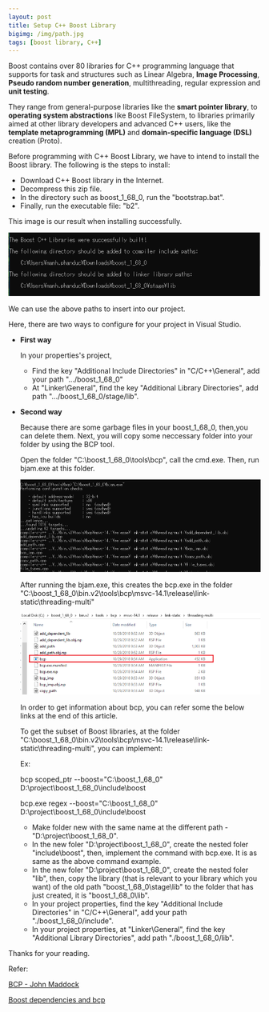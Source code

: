 ```yaml
---
layout: post
title: Setup C++ Boost Library
bigimg: /img/path.jpg
tags: [boost library, C++]
---
```


Boost contains over 80 libraries for C++ programming language that supports for task and structures such as Linear Algebra, **Image Processing**, **Pseudo random number generation**, multithreading, regular expression and **unit testing**. 

They range from general-purpose libraries like the **smart pointer library**, to **operating system abstractions** like Boost FileSystem, to libraries primarily aimed at other library developers and advanced C++ users, like the **template metaprogramming (MPL)** and **domain-specific language (DSL)** creation (Proto).

Before programming with C++ Boost Library, we have to intend to install the Boost library. The following is the steps to install: 

- Download C++ Boost library in the Internet. 
- Decompress this zip file. 
- In the directory such as boost_1_68_0, run the "bootstrap.bat".
- Finally, run the executable file: "b2".

This image is our result when installing successfully. 

![successfully setup boost library](/img/result_setup_boost_lib.png)

We can use the above paths to insert into our project. 

Here, there are two ways to configure for your project in Visual Studio. 

- **First way**
  
  In your properties's project,
    - Find the key "Additional Include Directories" in "C/C++\General", add your path ".../boost_1_68_0"
    - At "Linker\General", find the key "Additional Library Directories", add path ".../boost_1_68_0/stage/lib".

- **Second way**
  
  Because there are some garbage files in your boost_1_68_0, then,you can delete them. Next, you will copy some neccessary folder into your folder by using the BCP tool.

  Open the folder "C:\boost_1_68_0\tools\bcp", call the cmd.exe. Then, run bjam.exe at this folder.

  ![Use bjam.exe](/img/use-bcp-tool.png)

  After running the bjam.exe, this creates the bcp.exe in the folder "C:\boost_1_68_0\bin.v2\tools\bcp\msvc-14.1\release\link-static\threading-multi"

  ![Making the bcp executable](/img/bcp-exe.png)

  In order to get information about bcp, you can refer some the below links at the end of this article. 

  To get the subset of Boost libraries, at the folder "C:\boost_1_68_0\bin.v2\tools\bcp\msvc-14.1\release\link-static\threading-multi", you can implement: 

  Ex: 

  bcp scoped_ptr --boost="C:\boost_1_68_0" D:\project\boost_1_68_0\include\boost

  bcp.exe regex --boost="C:\boost_1_68_0" D:\project\boost_1_68_0\include\boost

    - Make folder new with the same name at the different path - "D:\project\boost_1_68_0".
    - In the new foler "D:\project\boost_1_68_0", create the nested foler "include\boost", then, implement the command with bcp.exe. It is as same as the above command example.
    - In the new foler "D:\project\boost_1_68_0", create the nested foler "lib", then, copy the library (that is relevant to your library which you want) of the old path "boost_1_68_0\stage\lib" to the folder that has just created, it is "boost_1_68_0\lib".
    - In your project properties, find the key "Additional Include Directories" in "C/C++\General", add your path "./boost_1_68_0/include".
    - In your project properties, at "Linker\General", find the key "Additional Library Directories", add path "./boost_1_68_0/lib".

Thanks for your reading. 

Refer: 

[BCP - John Maddock](https://www.boost.org/doc/libs/1_68_0/tools/bcp/doc/html/index.html)

[Boost dependencies and bcp](https://steveire.wordpress.com/2016/08/21/boost-dependencies-and-bcp/)

